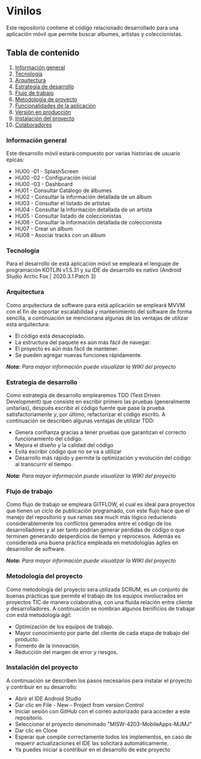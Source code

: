 # Vinilos
Este repositorio contiene el código relacionado desarrollado para una aplicación móvil que permite buscar albumes, artistas y coleccionistas.

## Tabla de contenido
1. [Información general](#general-info)
2. [Tecnología](#tecnologies)
3. [Arquitectura](#architecture)
4. [Estrategía de desarrollo](#strategy)
5. [Flujo de trabajo](#flow)
6. [Metodología de proyecto](#methodology)
7. [Funcionalidades de la aplicación](#features)
8. [Versión en producción](#version)
9. [Instalación del proyecto](#installation)
10. [Colaboradores](#collaborators)

<a name="general-info"></a> 
### Información general
Este desarrollo móvil estará compuesto por varias historias de usuario épicas:
 - HU00 -01 - SplashScreen
 - HU00 -02 - Configuración inicial
 - HU00 -03 - Dashboard
 - HU01 - Consultar Catálogo de álbumes
 - HU02 - Consultar la información detallada de un álbum
 - HU03 - Consultar el listado de artistas
 - HU04 - Consultar la información detallada de un artista
 - HU05 - Consultar listado de coleccionistas
 - HU06 - Consultar la información detallada de coleccionista
 - HU07 - Crear un álbum
 - HU08 - Asociar tracks con un álbum

<a name="tecnologies"></a> 
### Tecnología
Para el desarrollo de está aplicación móvil se empleará el lenguaje de programación KOTLIN v1.5.31 y su IDE de desarrollo es nativo (Android Studio Arctic Fox | 2020.3.1 Patch 3)

<a name="architecture"></a> 
### Arquitectura
Como arquitectura de software para está aplicación se empleará MVVM con el fin de soportar escalabilidad y mantenimiento del software de forma sencilla, a continuación se mencionana algunas de las ventajas de utilizar esta arquitectura:
 * El código está desacoplado.
 * La estructura del paquete es aún más fácil de navegar.
 * El proyecto es aún más fácil de mantener.
 * Se pueden agregar nuevas funciones rápidamente.

***Nota:** Para mayor información puede visualizar la WIKI del proyecto*


<a name="strategy"></a> 
### Estrategía de desarrollo
Como estrategía de desarrollo emplearemos TDD (Test Driven Development) que consiste en escribir primero las pruebas (generalmente unitarias), después escribir el código fuente que pase la prueba satisfactoriamente y, por último, refactorizar el código escrito. A continuación se describen algunas ventajas de utilizar TDD:
 * Genera confianza gracias a tener pruebas que garantizan el correcto funcionamiento del código.
 * Mejora el diseño y la calidad del código
 * Evita escribir código que no se va a utilizar
 * Desarrollo más rápido y permite la optimización y evolución del código al transcurrir el tiempo.

***Nota:** Para mayor información puede visualizar la WIKI del proyecto*

<a name="flow"></a> 
### Flujo de trabajo
Como flujo de trabajo se empleara GITFLOW, el cual es ideal para proyectos que tienen un ciclo de publicación programado, con este flujo hace que el manejo del repositorio y sus ramas sea much más lógico reduciendo considerablemente los conflictos generados entre el código de los desarrolladores y al ser tanto podrían generar pérdidas de código o que terminen generando desperdicios de tiempo y reprocesos. Además es considerada una buena práctica empleada en metodologías ágiles en desarrollor de software.

***Nota:** Para mayor información puede visualizar la WIKI del proyecto*

<a name="methodology"></a> 
### Metodología del proyecto
Como metodología del proyecto sera utilizada SCRUM, es un conjunto de buenas prácticas que permite el trabajo de los equipos involucrados en proyectos TIC de manera colaborativa, con una fluida relación entre cliente y desarrolladores. A continuación se nombran algunos benificios de trabajar con está metodología ágil:
 * Optimización de los equipos de trabajo.
 * Mayor conocimiento por parte del cliente de cada etapa de trabajo del producto.
 * Fomento de la innovación.
 * Reducción del margen de error y riesgos.


<a name="#installation"></a> 
### Instalación del proyecto
A continuación se describen los pasos necesarios para instalar el proyecto y contribuir en su desarrollo:
 * Abrir el IDE Android Studio
 * Dar clic en File - New - Project from version Control
 * Iniciar sesión con GitHub con el correo autorizado para acceder a este repositorio.
 * Seleccionar el proyecto denominado "MISW-4203-MobileApps-MJMJ"
 * Dar clic en Clone
 * Esperar que compile correctamente todos los implementos, en caso de requerir actualizaciones el IDE las solicitará automáticamente.
 * Ya puedes iniciar a contribuir en el desarrollo de este proyecto


